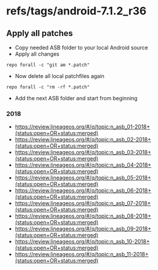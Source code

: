# refs/tags/android-7.1.2_r36

## Apply all patches

- Copy needed ASB folder to your local Android source
- Apply all changes

```
repo forall -c "git am *.patch"
```

- Now delete all local patchfiles again

```
repo forall -c "rm -rf *.patch"
```

- Add the next ASB folder and start from beginning


### 2018

- https://review.lineageos.org/#/q/topic:n_asb_01-2018+(status:open+OR+status:merged)
- https://review.lineageos.org/#/q/topic:n_asb_02-2018+(status:open+OR+status:merged)
- https://review.lineageos.org/#/q/topic:n_asb_03-2018+(status:open+OR+status:merged)
- https://review.lineageos.org/#/q/topic:n_asb_04-2018+(status:open+OR+status:merged)
- https://review.lineageos.org/#/q/topic:n_asb_05-2018+(status:open+OR+status:merged)
- https://review.lineageos.org/#/q/topic:n_asb_06-2018+(status:open+OR+status:merged)
- https://review.lineageos.org/#/q/topic:n_asb_07-2018+(status:open+OR+status:merged)
- https://review.lineageos.org/#/q/topic:n_asb_08-2018+(status:open+OR+status:merged)
- https://review.lineageos.org/#/q/topic:n_asb_09-2018+(status:open+OR+status:merged)
- https://review.lineageos.org/#/q/topic:n_asb_10-2018+(status:open+OR+status:merged)
- https://review.lineageos.org/#/q/topic:n_asb_11-2018+(status:open+OR+status:merged)
